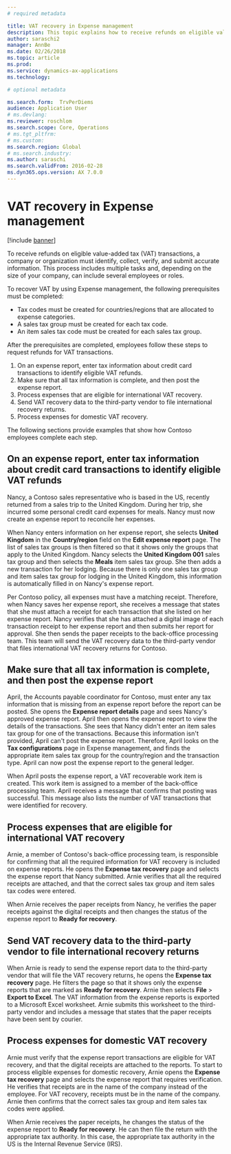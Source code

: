 ```yaml
---
# required metadata

title: VAT recovery in Expense management
description: This topic explains how to receive refunds on eligible value-added tax (VAT) transactions.
author: saraschi2
manager: AnnBe
ms.date: 02/26/2018
ms.topic: article
ms.prod: 
ms.service: dynamics-ax-applications
ms.technology: 

# optional metadata

ms.search.form:  TrvPerDiems
audience: Application User
# ms.devlang: 
ms.reviewer: roschlom
ms.search.scope: Core, Operations
# ms.tgt_pltfrm: 
# ms.custom: 
ms.search.region: Global
# ms.search.industry: 
ms.author: saraschi
ms.search.validFrom: 2016-02-28
ms.dyn365.ops.version: AX 7.0.0
---
```


# VAT recovery in Expense management

[!include [banner](../includes/banner.md)]

To receive refunds on eligible value-added tax (VAT) transactions, a company or organization must identify, collect, verify, and submit accurate information. This process includes multiple tasks and, depending on the size of your company, can include several employees or roles.

To recover VAT by using Expense management, the following prerequisites must be completed:

- Tax codes must be created for countries/regions that are allocated to expense categories.
- A sales tax group must be created for each tax code.
- An item sales tax code must be created for each sales tax group.

After the prerequisites are completed, employees follow these steps to request refunds for VAT transactions.

1. On an expense report, enter tax information about credit card transactions to identify eligible VAT refunds.
2. Make sure that all tax information is complete, and then post the expense report.
3. Process expenses that are eligible for international VAT recovery.
4. Send VAT recovery data to the third-party vendor to file international recovery returns.
5. Process expenses for domestic VAT recovery.

The following sections provide examples that show how Contoso employees complete each step.

## On an expense report, enter tax information about credit card transactions to identify eligible VAT refunds

Nancy, a Contoso sales representative who is based in the US, recently returned from a sales trip to the United Kingdom. During her trip, she incurred some personal credit card expenses for meals. Nancy must now create an expense report to reconcile her expenses.

When Nancy enters information on her expense report, she selects **United Kingdom** in the **Country/region** field on the **Edit expense report** page. The list of sales tax groups is then filtered so that it shows only the groups that apply to the United Kingdom. Nancy selects the **United Kingdom 001** sales tax group and then selects the **Meals** item sales tax group. She then adds a new transaction for her lodging. Because there is only one sales tax group and item sales tax group for lodging in the United Kingdom, this information is automatically filled in on Nancy's expense report.

Per Contoso policy, all expenses must have a matching receipt. Therefore, when Nancy saves her expense report, she receives a message that states that she must attach a receipt for each transaction that she listed on her expense report. Nancy verifies that she has attached a digital image of each transaction receipt to her expense report and then submits her report for approval. She then sends the paper receipts to the back-office processing team. This team will send the VAT recovery data to the third-party vendor that files international VAT recovery returns for Contoso.

## Make sure that all tax information is complete, and then post the expense report

April, the Accounts payable coordinator for Contoso, must enter any tax information that is missing from an expense report before the report can be posted. She opens the **Expense report details** page and sees Nancy's approved expense report. April then opens the expense report to view the details of the transactions. She sees that Nancy didn't enter an item sales tax group for one of the transactions. Because this information isn't provided, April can't post the expense report. Therefore, April looks on the **Tax configurations** page in Expense management, and finds the appropriate item sales tax group for the country/region and the transaction type. April can now post the expense report to the general ledger.

When April posts the expense report, a VAT recoverable work item is created. This work item is assigned to a member of the back-office processing team. April receives a message that confirms that posting was successful. This message also lists the number of VAT transactions that were identified for recovery.

## Process expenses that are eligible for international VAT recovery

Arnie, a member of Contoso's back-office processing team, is responsible for confirming that all the required information for VAT recovery is included on expense reports. He opens the **Expense tax recovery** page and selects the expense report that Nancy submitted. Arnie verifies that all the required receipts are attached, and that the correct sales tax group and item sales tax codes were entered.

When Arnie receives the paper receipts from Nancy, he verifies the paper receipts against the digital receipts and then changes the status of the expense report to **Ready for recovery**.

## Send VAT recovery data to the third-party vendor to file international recovery returns

When Arnie is ready to send the expense report data to the third-party vendor that will file the VAT recovery returns, he opens the **Expense tax recovery** page. He filters the page so that it shows only the expense reports that are marked as **Ready for recovery**. Arnie then selects **File** &gt; **Export to Excel**. The VAT information from the expense reports is exported to a Microsoft Excel worksheet. Arnie submits this worksheet to the third-party vendor and includes a message that states that the paper receipts have been sent by courier.

## Process expenses for domestic VAT recovery

Arnie must verify that the expense report transactions are eligible for VAT recovery, and that the digital receipts are attached to the reports. To start to process eligible expenses for domestic recovery, Arnie opens the **Expense tax recovery** page and selects the expense report that requires verification. He verifies that receipts are in the name of the company instead of the employee. For VAT recovery, receipts must be in the name of the company. Arnie then confirms that the correct sales tax group and item sales tax codes were applied.

When Arnie receives the paper receipts, he changes the status of the expense report to **Ready for recovery**. He can then file the return with the appropriate tax authority. In this case, the appropriate tax authority in the US is the Internal Revenue Service (IRS).
